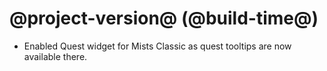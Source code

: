 # @project-version@ (@build-time@)

* Enabled Quest widget for Mists Classic as quest tooltips are now available there.
